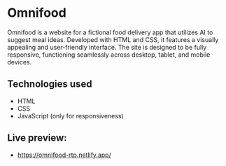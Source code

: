 # Omnifood

Omnifood is a website for a fictional food delivery app that utilizes AI to suggest meal ideas. Developed with HTML and CSS, it features a visually appealing and user-friendly interface. The site is designed to be fully responsive, functioning seamlessly across desktop, tablet, and mobile devices.

## Technologies used
- HTML
- CSS
- JavaScript (only for responsiveness)

## Live preview: 
 - https://omnifood-rtp.netlify.app/
